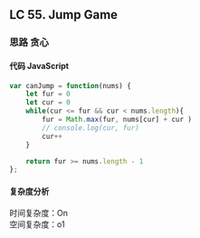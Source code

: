 ## LC 55. Jump Game


### 思路 贪心

#### 代码 JavaScript

```JavaScript
var canJump = function(nums) {
    let fur = 0
    let cur = 0
    while(cur <= fur && cur < nums.length){
        fur = Math.max(fur, nums[cur] + cur )
        // console.log(cur, fur)
        cur++
    }

    return fur >= nums.length - 1
};

```

#### 复杂度分析
时间复杂度：On </br>
空间复杂度：o1
